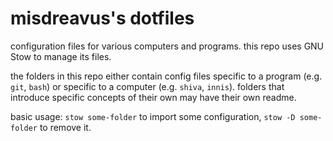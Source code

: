 # misdreavus's dotfiles

configuration files for various computers and programs. this repo uses GNU Stow to manage its files.

the folders in this repo either contain config files specific to a program (e.g. `git`, `bash`) or
specific to a computer (e.g. `shiva`, `innis`). folders that introduce specific concepts of their
own may have their own readme.

basic usage: `stow some-folder` to import some configuration, `stow -D some-folder` to remove it.
